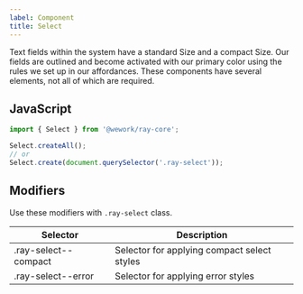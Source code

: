 ```yaml
---
label: Component
title: Select
---
```


<page-intro>Text fields within the system have a standard Size and a compact Size. Our fields are outlined and become activated with our primary color using the rules we set up in our affordances. These components have several elements, not all of which are required.</page-intro>

<component 
    name="With placeholder"
    component="select"
    variation="select--with-placeholder" 
    >
</component>

<component 
    name="Compact"
    component="select"
    variation="select--compact" 
    >
</component>

<component 
    name="Error"
    component="select"
    variation="select--error" 
    >
</component>

<component 
    name="With icon"
    component="select"
    variation="select-with-icon" 
    >
</component>

## JavaScript

```javascript
import { Select } from '@wework/ray-core';

Select.createAll();
// or
Select.create(document.querySelector('.ray-select'));
```

## Modifiers

Use these modifiers with `.ray-select` class.

| Selector             | Description                                 |
| -------------------- | ------------------------------------------- |
| .ray-select--compact | Selector for applying compact select styles |
| .ray-select--error   | Selector for applying error styles          |
